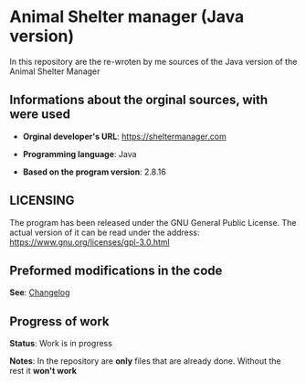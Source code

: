 # Animal Shelter manager (Java version)

In this repository are the re-wroten by me sources of the Java version of the Animal Shelter Manager

## Informations about the orginal sources, with were used

- **Orginal developer's URL**: https://sheltermanager.com

- **Programming language**: Java

- **Based on the program version**: 2.8.16

## LICENSING

The program has been released under the GNU General Public License. The actual version of it can be read under the address: https://www.gnu.org/licenses/gpl-3.0.html

## Preformed modifications in the code

__See__: [Changelog](CHANGELOG.md)

## Progress of work

**Status**: Work is in progress

**Notes**: In the repository are **only** files that are already done. Without the rest it **won't work**
